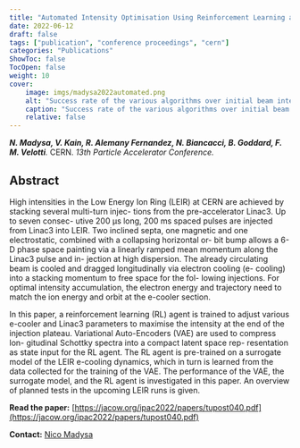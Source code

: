 ```yaml
---
title: "Automated Intensity Optimisation Using Reinforcement Learning at LEIR"
date: 2022-06-12
draft: false
tags: ["publication", "conference proceedings", "cern"]
categories: "Publications"
ShowToc: false
TocOpen: false
weight: 10
cover:
    image: imgs/madysa2022automated.png
    alt: "Success rate of the various algorithms over initial beam intensity."
    caption: "Success rate of the various algorithms over initial beam intensity."
    relative: false
---
```


_**N. Madysa, V. Kain, R. Alemany Fernandez, N. Biancacci, B. Goddard, F. M. Velotti**._ CERN. _13th Particle Accelerator Conference._

## Abstract

High intensities in the Low Energy Ion Ring (LEIR) at CERN are achieved by stacking several multi-turn injec- tions from the pre-accelerator Linac3. Up to seven consec- utive 200 μs long, 200 ms spaced pulses are injected from Linac3 into LEIR. Two inclined septa, one magnetic and one electrostatic, combined with a collapsing horizontal or- bit bump allows a 6-D phase space painting via a linearly ramped mean momentum along the Linac3 pulse and in- jection at high dispersion. The already circulating beam is cooled and dragged longitudinally via electron cooling (e- cooling) into a stacking momentum to free space for the fol- lowing injections. For optimal intensity accumulation, the electron energy and trajectory need to match the ion energy and orbit at the e-cooler section.

In this paper, a reinforcement learning (RL) agent is trained to adjust various e-cooler and Linac3 parameters to maximise the intensity at the end of the injection plateau. Variational Auto-Encoders (VAE) are used to compress lon- gitudinal Schottky spectra into a compact latent space rep- resentation as state input for the RL agent. The RL agent is pre-trained on a surrogate model of the LEIR e-cooling dynamics, which in turn is learned from the data collected for the training of the VAE. The performance of the VAE, the surrogate model, and the RL agent is investigated in this paper. An overview of planned tests in the upcoming LEIR runs is given.

**Read the paper:** [https://jacow.org/ipac2022/papers/tupost040.pdf](https://jacow.org/ipac2022/papers/tupost040.pdf)

**Contact:** [Nico Madysa](mailto:nico.madysa@cern.ch)
